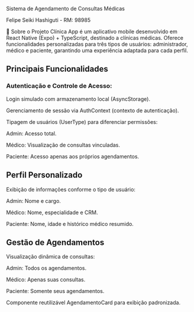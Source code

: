 Sistema de Agendamento de Consultas Médicas

Felipe Seiki Hashiguti - RM: 98985

📱 Sobre o Projeto
Clínica App é um aplicativo mobile desenvolvido em React Native (Expo) + TypeScript, destinado a clínicas médicas. Oferece funcionalidades personalizadas para três tipos de usuários: administrador, médico e paciente, garantindo uma experiência adaptada para cada perfil.

<h2> Principais Funcionalidades </h2>
<h3> Autenticação e Controle de Acesso: </h3>
Login simulado com armazenamento local (AsyncStorage).

Gerenciamento de sessão via AuthContext (contexto de autenticação).

Tipagem de usuários (UserType) para diferenciar permissões:

Admin: Acesso total.

Médico: Visualização de consultas vinculadas.

Paciente: Acesso apenas aos próprios agendamentos.

<h2> Perfil Personalizado </h2> 
Exibição de informações conforme o tipo de usuário:

Admin: Nome e cargo.

Médico: Nome, especialidade e CRM.

Paciente: Nome, idade e histórico médico resumido.

<h2> Gestão de Agendamentos </h2> 
Visualização dinâmica de consultas:

Admin: Todos os agendamentos.

Médico: Apenas suas consultas.

Paciente: Somente seus agendamentos.

Componente reutilizável AgendamentoCard para exibição padronizada.
